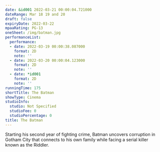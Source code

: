 ```yaml
---
date: &id001 2022-03-21 00:00:04.721000
dateRange: Mar 18 19 and 20
draft: false
expiryDate: 2022-03-22
mpaaRating: PG-13
oneSheet: /img/batman.jpg
performanceList:
  performance:
  - date: 2022-03-19 00:00:38.087000
    format: 2D
    note: ''
  - date: 2022-03-20 00:00:04.123000
    format: 2D
    note: ''
  - date: *id001
    format: 2D
    note: ''
runningTime: 175
shortTitle: The Batman
showType: Cinema
studioInfo:
  studio: Not Specified
  studioFee: 0
  studioPercentage: 0
title: The Batman
---
```


Starting his second year of fighting crime, Batman uncovers corruption in Gotham City that connects to his own family while facing a serial killer known as the Riddler.
